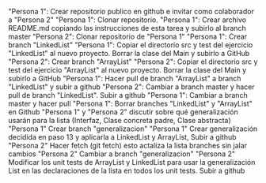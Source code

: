 
"Persona 1": Crear repositorio publico en github e invitar como colaborador a "Persona 2"
"Persona 1": Clonar repositorio.
"Persona 1": Crear archivo README.md copiando las instrucciones de esta tarea y subirlo al branch master
"Persona 2": Clonar repositorio de "Persona 1"
"Persona 1": Crear branch "LinkedList"
"Persona 1": Copiar el directorio src y test del ejercicio "LinkedList" al nuevo proyecto. Borrar la clase del Main y subirlo a GitHub
"Persona 2": Crear branch "ArrayList"
"Persona 2": Copiar el directorio src y test del ejercicio "ArrayList" al nuevo proyecto. Borrar la clase del Main y subirlo a GitHub
"Persona 1": Hacer pull de branch "ArrayList" a branch "LinkedList" y subir a github
"Persona 2": Cambiar a branch master y hacer pull de branch "LinkedList". Subir a github
"Persona 1": Cambiar a branch master y hacer pull 
"Persona 1": Borrar branches "LinkedList" y "ArrayList" en Github
"Persona 1" y "Persona 2" discutir sobre qué generalización usarán para la lista (Interfaz, Clase concreta padre, Clase abstracta) 
"Persona 1" Crear branch "generalizacion" 
"Persona 1" Crear generalización decidida en paso 13 y aplicarla a LinkedList y ArrayList, Subir a github
"Persona 2" Hacer fetch (git fetch) esto actaliza la lista branches sin jalar cambios
"Persona 2" Cambiar a branch "generalizacion"
"Persona 2" Modificar los unit tests de ArrayList y LinkedList para usar la generalización List en las declaraciones de la lista en todos los unit tests. Subir a github